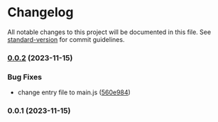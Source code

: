 # Changelog

All notable changes to this project will be documented in this file. See [standard-version](https://github.com/conventional-changelog/standard-version) for commit guidelines.

### [0.0.2](https://github.com/amjadbouhouch/my-react-components-example-vite/compare/v0.0.1...v0.0.2) (2023-11-15)


### Bug Fixes

* change entry file to main.js ([560e984](https://github.com/amjadbouhouch/my-react-components-example-vite/commit/560e984a1c374590f1e5fe86c7cc3dfa2a862e47))

### 0.0.1 (2023-11-15)

